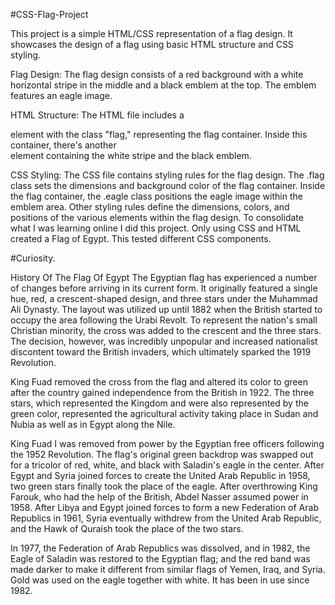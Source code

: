 #CSS-Flag-Project

This project is a simple HTML/CSS representation of a flag design. It showcases the design of a flag using basic HTML structure and CSS styling.

Flag Design:
The flag design consists of a red background with a white horizontal stripe in the middle and a black emblem at the top. The emblem features an eagle image.

HTML Structure:
The HTML file includes a <div> element with the class "flag," representing the flag container. Inside this container, there's another <div> element containing the white stripe and the black emblem.

CSS Styling:
The CSS file contains styling rules for the flag design.
The .flag class sets the dimensions and background color of the flag container.
Inside the flag container, the .eagle class positions the eagle image within the emblem area.
Other styling rules define the dimensions, colors, and positions of the various elements within the flag design.
To consolidate what I was learning online I did this project. Only using CSS and HTML created a Flag of Egypt.
This tested different CSS components.



#Curiosity.

History Of The Flag Of Egypt
The Egyptian flag has experienced a number of changes before arriving in its current form. It originally featured a single hue, red, a crescent-shaped design, and three stars under the Muhammad Ali Dynasty. The layout was utilized up until 1882 when the British started to occupy the area following the Urabi Revolt. To represent the nation's small Christian minority, the cross was added to the crescent and the three stars. The decision, however, was incredibly unpopular and increased nationalist discontent toward the British invaders, which ultimately sparked the 1919 Revolution.

King Fuad removed the cross from the flag and altered its color to green after the country gained independence from the British in 1922. The three stars, which represented the Kingdom and were also represented by the green color, represented the agricultural activity taking place in Sudan and Nubia as well as in Egypt along the Nile.

King Fuad I was removed from power by the Egyptian free officers following the 1952 Revolution. The flag's original green backdrop was swapped out for a tricolor of red, white, and black with Saladin's eagle in the center. After Egypt and Syria joined forces to create the United Arab Republic in 1958, two green stars finally took the place of the eagle. After overthrowing King Farouk, who had the help of the British, Abdel Nasser assumed power in 1958. After Libya and Egypt joined forces to form a new Federation of Arab Republics in 1961, Syria eventually withdrew from the United Arab Republic, and the Hawk of Quraish took the place of the two stars.

In 1977, the Federation of Arab Republics was dissolved, and in 1982, the Eagle of Saladin was restored to the Egyptian flag; and the red band was made darker to make it different from similar flags of Yemen, Iraq, and Syria. Gold was used on the eagle together with white. It has been in use since 1982.


